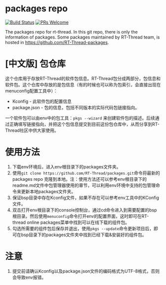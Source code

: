 # packages repo

[![Build Status](https://travis-ci.org/RT-Thread/packages.svg)](https://travis-ci.org/RT-Thread/packages)
[![PRs Welcome](https://img.shields.io/badge/PRs-welcome-brightgreen.svg?style=flat)](https://github.com/RT-Thread/packages/pulls)

The packages repo for rt-thread. In this git repo, there is only the information of packages. Some packages maintained by RT-Thread team, is hosted in https://github.com/RT-Thread-packages.

# [中文版] 包仓库

这个仓库用于存放RT-Thread的软件包信息。RT-Thread包分成两部分，包信息和软件包。这个仓库中存放的是包信息（有的时候也可以称为包索引，会直接出现在menuconfig配置工具中）：

* Kconfig - 此软件包的配置信息
* package.json - 包的信息，包括不同版本的实际代码包链接指向。

一个软件包可以由env中的包工具：`pkgs --wizard` 来创建软件包的描述。后续通过正确填写链接指向，并把这个包信息提交到目前这份包仓库中，从而分享到RT-Thread社区中供大家使用。

# 使用方法
1. 下载env环境后，进入env根目录下的packages文件夹。
2. 使用`git clone https://github.com/RT-Thread/packages.git`命令将最新的packages repo 克隆到本地。注：使用方法还可以参考env根目录下的readme.md文件中包管理器使用的章节，可以利用env环境中支持的包管理命令来更新本地packages文件夹。
3. 保证bsp目录中存在Kconfig文件，如果不存在可以参考env工具中的KConfig文件。
4. 双击打开env根目录下的console控制台，通过cd命令进入到需要配置的bsp根目录。然后使用`menuconfig`命令打开env的配置界面，这时即可在RT-thread online packages菜单中找到可以在线下载的组件包。
5. 勾选所需要的组件包后保存并退出，使用`pkgs --update`命令更新项目后，即可在bsp目录下的packages文件夹中找到已经下载&安装好的组件包。

# 注意
1. 提交前请确认Kconfig以及package.json文件的编码格式为UTF-8格式，否则会导致env报错。
